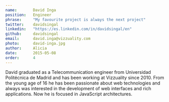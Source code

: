 ```yaml
---
name:       David Inga
position:   Engineer
phrase:     "My favourite project is always the next project"
twitter:    davidsingal
linkedin:   "https://es.linkedin.com/in/davidsingal/en"
github:		davidsingal
email:      david.inga@vizzuality.com
photo:      david-inga.jpg
author:     Alicia
date:       2015-05-08
order: 		4
---
```


 David graduated as a Telecommunication engineer from Universidad Politécnica de Madrid and has been working at Vizzuality since 2010. From the young age of 16 he has been passionate about web technologies and always was interested in the development of web interfaces and rich applications. Now he is focused in JavaScript architectures.